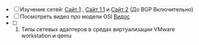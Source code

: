 - [ ] Изучение сетей: [Сайт 1](https://netacad.sadlab.su/legacy/ITE/7.01/ru/#5) , [Сайт 1.1](https://netacad.sadlab.su/legacy/ITE/7.01/ru/#6) и [Сайт 2](https://linkmeup.gitbook.io/sdsm) (До BGP Включительно)
- [ ] Посмотреть видео про модели OSI [Видос](https://youtu.be/HzcFL-I-Uv4?si=dcW3pWxYfzhWJvnR)
- [ ] 1. Типы сетевых адаптеров в средах виртуализации VMware workstation и qemu